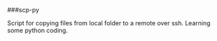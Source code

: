 ###scp-py

Script for copying files from local folder to a remote over ssh.
Learning some python coding.
